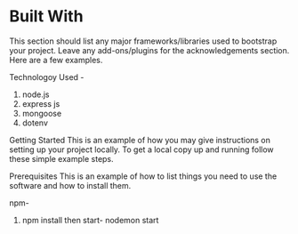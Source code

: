 # Built With
This section should list any major frameworks/libraries used to bootstrap your project. Leave any add-ons/plugins for the acknowledgements section. Here are a few examples.

Technologoy Used -
1. node.js
2. express js 
3. mongoose
4. dotenv

Getting Started
This is an example of how you may give instructions on setting up your project locally. To get a local copy up and running follow these simple example steps.

Prerequisites
This is an example of how to list things you need to use the software and how to install them.

npm-
1. npm install
then start- nodemon start
